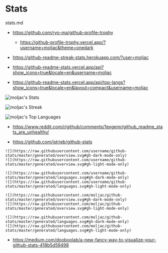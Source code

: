 #  Stats

stats.md

*   https://github.com/ryo-ma/github-profile-trophy

    *   https://github-profile-trophy.vercel.app/?username=moljac&theme=onedark

*   https://github-readme-streak-stats.herokuapp.com/?user=moljac

*   https://github-readme-stats.vercel.app/api?show_icons=true&locale=en&username=moljac

*   https://github-readme-stats.vercel.app/api/top-langs?show_icons=true&locale=en&layout=compact&username=moljac

![moljac's Stats](https://github-readme-stats.vercel.app/api?username=moljac&theme=vue-dark&show_icons=true&hide_border=true&count_private=true)

![moljac's Streak](https://github-readme-streak-stats.herokuapp.com/?user=moljac&theme=vue-dark&hide_border=true)

![moljac's Top Languages](https://github-readme-stats.vercel.app/api/top-langs/?username=moljac&theme=vue-dark&show_icons=true&hide_border=true&layout=compact)

*   https://www.reddit.com/r/github/comments/1exgemr/github_readme_stats_are_unhealthy/

*   https://github.com/jstrieb/github-stats

```
![](https://raw.githubusercontent.com/username/github-stats/master/generated/overview.svg#gh-dark-mode-only)
![](https://raw.githubusercontent.com/username/github-stats/master/generated/overview.svg#gh-light-mode-only)

![](https://raw.githubusercontent.com/username/github-stats/master/generated/languages.svg#gh-dark-mode-only)
![](https://raw.githubusercontent.com/username/github-stats/master/generated/languages.svg#gh-light-mode-only)
```

```
![](https://raw.githubusercontent.com/moljac/github-stats/master/generated/overview.svg#gh-dark-mode-only)
![](https://raw.githubusercontent.com/moljac/github-stats/master/generated/overview.svg#gh-light-mode-only)

![](https://raw.githubusercontent.com/moljac/github-stats/master/generated/languages.svg#gh-dark-mode-only)
![](https://raw.githubusercontent.com/moljac/github-stats/master/generated/languages.svg#gh-light-mode-only)
```

*   https://medium.com/dooboolab/a-new-fancy-way-to-visualize-your-github-stats-418b5d59498

